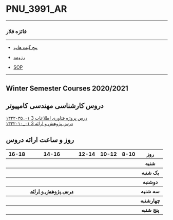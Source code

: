 # PNU_3991_AR
---------
### فائزه قلار
 
---
- [پیج گیت هاب](https://faeze-qlr.github.io/me/)

- [رزومه](https://faeze-qlr.github.io/me/faeze-qollar.pdf)

- [SOP](https://faeze-qlr.github.io/me/SOP.pdf)

------------------
## Winter Semester Courses 2020/2021

## دروس کارشناسی مهندسی کامپیوتر

[۱۳۲۲۰۳۵_۰۱ درس پروژه فتاوری اطلاعات	3](https://github.com/saharzeinivand/PNU_3991_AR/tree/main/project)
<br>
[۱۳۲۲۰۱۰_۰۱	درس پژوهش و ارائه	3](https://github.com/saharzeinivand/PNU_3991_AR/tree/main/pazhuhesh)
<br>

## روز و ساعت ارائه دروس

<table style="width:100%">
  <tr>
    <th >16-18</th>
    <th >14-16</th>
    <th >12-14</th>
    <th>10-12</th>
    <th>8-10</th>
    <th>روز</th>
  </tr>
  <tr>
    <th ></th>
    <th ></th>
    <th ></th>
    <th></th>
    <th></th>
    <th>شنبه</th>
  </tr>
   <tr>
    <th ></th>
    <th ></th>
    <th></th>
    <th></th>
    <th ></th>
    <th>یک شنبه</th>
  </tr>
   <tr>
     <th ></th>
     <th ></th>
     <th></th>
     <th></th>
    <th ></th>   
    <th>دوشنبه</th>
  </tr>
   <tr>
    <th ></th>
    <th ><a  href="https://github.com/AliRazavi-edu/PNU_3991/tree/main/pazhuhesh">درس پژوهش و ارائه</a></th>
    <th></th>
    <th></th>
    <th ></th>
    <th>سه شنبه</th>
  </tr>
   <tr>
    <th ></th>
    <th ></th>
    <th></th>
    <th></th>
     <th ></th>
    <th>چهارشنبه</th>
  </tr>
   <tr>
    <th ></th>
     <th ></th>
     <th ></th>
     <th></th>
    <th></th>
    <th>پنج شنبه</th>
  </tr>
</table>
